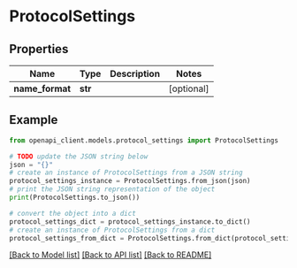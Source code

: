 # ProtocolSettings


## Properties

Name | Type | Description | Notes
------------ | ------------- | ------------- | -------------
**name_format** | **str** |  | [optional] 

## Example

```python
from openapi_client.models.protocol_settings import ProtocolSettings

# TODO update the JSON string below
json = "{}"
# create an instance of ProtocolSettings from a JSON string
protocol_settings_instance = ProtocolSettings.from_json(json)
# print the JSON string representation of the object
print(ProtocolSettings.to_json())

# convert the object into a dict
protocol_settings_dict = protocol_settings_instance.to_dict()
# create an instance of ProtocolSettings from a dict
protocol_settings_from_dict = ProtocolSettings.from_dict(protocol_settings_dict)
```
[[Back to Model list]](../README.md#documentation-for-models) [[Back to API list]](../README.md#documentation-for-api-endpoints) [[Back to README]](../README.md)


